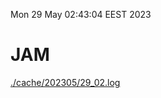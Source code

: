 Mon 29 May 02:43:04 EEST 2023
# JAM
<a href='./cache/202305/29_02.log'>./cache/202305/29_02.log</a>

